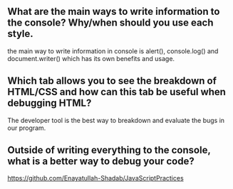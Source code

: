 ## What are the main ways to write information to the console? Why/when should you use each style.
the main way to write information in console is alert(), console.log() and document.writer() which has its own benefits and usage.

## Which tab allows you to see the breakdown of HTML/CSS and how can this tab be useful when debugging HTML? 
The developer tool is the best way to breakdown and evaluate the bugs in our program.

## Outside of writing everything to the console, what is a better way to debug your code?


https://github.com/Enayatullah-Shadab/JavaScriptPractices